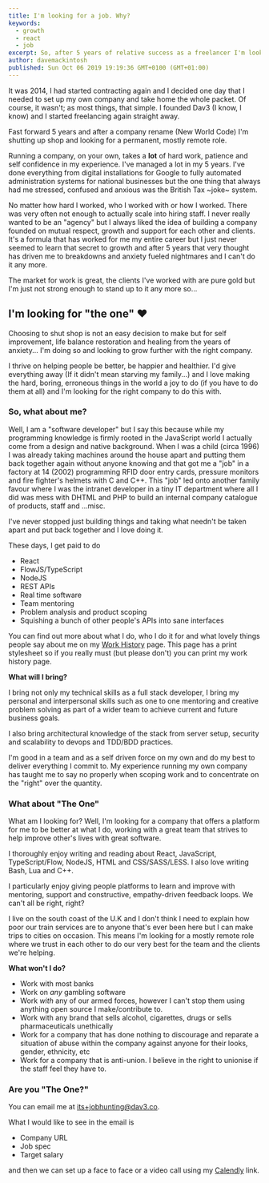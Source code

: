 ```yaml
---
title: I'm looking for a job. Why?
keywords: 
  - growth
  - react
  - job
excerpt: So, after 5 years of relative success as a freelancer I'm looking for a role in a company I can add value to. But why?
author: davemackintosh
published: Sun Oct 06 2019 19:19:36 GMT+0100 (GMT+01:00)
---
```


It was 2014, I had started contracting again and I decided one day that I needed to set up my own company and take home the whole packet. Of course, it wasn't; as most things, that simple. I founded Dav3 (I know, I know) and I started freelancing again straight away.

Fast forward 5 years and after a company rename (New World Code) I'm shutting up shop and looking for a permanent, mostly remote role. 

Running a company, on your own, takes a **lot** of hard work, patience and self confidence in my experience. I've managed a lot in my 5 years. I've done everything from digital installations for Google to fully automated administration systems for national businesses but the one thing that always had me stressed, confused and anxious was the British Tax ~joke~ system.

No matter how hard I worked, who I worked with or how I worked. There was very often not enough to actually scale into hiring staff. I never really wanted to be an "agency" but I always liked the idea of building a company founded on mutual respect, growth and support for each other and clients. It's a formula that has worked for me my entire career but I just never seemed to learn that secret to growth and after 5 years that very thought has driven me to breakdowns and anxiety fueled nightmares and I can't do it any more.

The market for work is great, the clients I've worked with are pure gold but I'm just not strong enough to stand up to it any more so...

## I'm looking for "the one" ❤

Choosing to shut shop is not an easy decision to make but for self improvement, life balance restoration and healing from the years of anxiety... I'm doing so and looking to grow further with the right company.

I thrive on helping people be better, be happier and healthier. I'd give everything away (If it didn't mean starving my family...) and I love making the hard, boring, erroneous things in the world a joy to do (if you have to do them at all) and I'm looking for the right company to do this with.

### So, what about me?

Well, I am a "software developer" but I say this because while my programming knowledge is firmly rooted in the JavaScript world I actually come from a design and native background. When I was a child (circa 1996) I was already taking machines around the house apart and putting them back together again without anyone knowing and that got me a "job" in a factory at 14 (2002) programming RFID door entry cards, pressure monitors and fire fighter's helmets with C and C++. This "job" led onto another family favour where I was the intranet developer in a tiny IT department where all I did was mess with DHTML and PHP to build an internal company catalogue of products, staff and ...misc.

I've never stopped just building things and taking what needn't be taken apart and put back together and I love doing it.

These days, I get paid to do

* React
* FlowJS/TypeScript
* NodeJS 
* REST APIs
* Real time software
* Team mentoring
* Problem analysis and product scoping
* Squishing a bunch of other people's APIs into sane interfaces

You can find out more about what I do, who I do it for and what lovely things people say about me on my [Work History](/work-history) page. This page has a print stylesheet so if you really must (but please don't) you can print my work history page.

**What will I bring?**

I bring not only my technical skills as a full stack developer, I bring my personal and interpersonal skills such as one to one mentoring and creative problem solving as part of a wider team to achieve current and future business goals.

I also bring architectural knowledge of the stack from server setup, security and scalability to devops and TDD/BDD practices.

I'm good in a team and as a self driven force on my own and do my best to deliver everything I commit to. My experience running my own company has taught me to say no properly when scoping work and to concentrate on the "right" over the quantity.

### What about "The One"

What am I looking for? Well, I'm looking for a company that offers a platform for me to be better at what I do, working with a great team that strives to help improve other's lives with great software.

I thoroughly enjoy writing and reading about React, JavaScript, TypeScript/Flow, NodeJS, HTML and CSS/SASS/LESS. I also love writing Bash, Lua and C++.

I particularly enjoy giving people platforms to learn and improve with mentoring, support and constructive, empathy-driven feedback loops. We can't all be right, right?

I live on the south coast of the U.K and I don't think I need to explain how poor our train services are to anyone that's ever been here but I can make trips to cities on occasion. This means I'm looking for a mostly remote role where we trust in each other to do our very best for the team and the clients we're helping.

**What won't I do?**

* Work with most banks
* Work on *any* gambling software
* Work *with* any of our armed forces, however I can't stop them using anything open source I make/contribute to.
* Work with any brand that sells alcohol, cigarettes, drugs or sells pharmaceuticals unethically
* Work for a company that has done nothing to discourage and reparate a situation of abuse within the company against anyone for their looks, gender, ethnicity, etc
* Work for a company that is anti-union. I believe in the right to unionise if the staff feel they have to.

### Are you "The One?" 

You can email me at its+jobhunting@dav3.co.

What I would like to see in the email is

* Company URL
* Job spec
* Target salary

and then we can set up a face to face or a video call using my [Calendly](https://calendly.com/davemackintosh/30min) link.


